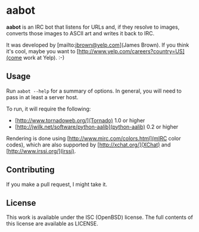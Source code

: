 aabot
=====

**aabot** is an IRC bot that listens for URLs and, if they resolve to
images, converts those images to ASCII art and writes it back to IRC.

It was developed by [mailto:jbrown@yelp.com](James Brown). If you think
it's cool, maybe you want to 
[http://www.yelp.com/careers?country=US](come work at Yelp). :-)

Usage
-----
Run `aabot --help` for a summary of options. In general, you will need
to pass in at least a server host.

To run, it will require the following:
 * [http://www.tornadoweb.org/](Tornado) 1.0 or higher
 * [http://jwilk.net/software/python-aalib](python-aalib) 0.2 or higher

Rendering is done using [http://www.mirc.com/colors.html](mIRC color codes), which
are also supported by [http://xchat.org/](XChat) and [http://www.irssi.org/](irssi).

Contributing
------------
If you make a pull request, I might take it.

License
-------
This work is available under the ISC (OpenBSD) license. The full contents
of this license are available as LICENSE.
